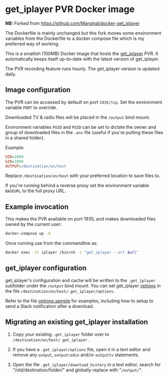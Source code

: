 # get_iplayer PVR Docker image

**NB:** Forked from https://github.com/Marginal/docker-get_iplayer

The Dockerfile is mainly unchanged but this fork moves some environment variables from the Dockerfile to a docker compose file which is my preferred way of working. 

This is a smallish (100MB) Docker image that hosts the [get_iplayer](https://github.com/get-iplayer/get_iplayer/wiki) PVR. It automatically keeps itself up-to-date with the latest version of get_iplayer.

The PVR recording feature runs hourly. The get_iplayer version is updated daily.

## Image configuration

The PVR can be accessed by default on port `1935/tcp`. Set the environment variable `PORT` to override.

Downloaded TV & radio files will be placed in the `/output` bind mount.

Environment variables `PUID` and `PGID` can be set to dictate the owner and group of downloaded files in the `.env` file (useful if you're putting these files in a shared folder).

Example:

```ini
UID=1000
GID=1000
OUTPUT=/destination/on/host
```
Replace `/destination/on/host` with your preferred location to save files to.

If you're running behind a reverse proxy set the environment variable `BASEURL` to the full proxy URL.

## Example invocation

This makes the PVR available on port 1935, and makes downloaded files owned by the current user:

```sh
docker-compose up -d
```
Once running use from the commandline as:

```bash
docker exec -it iplayer /bin/sh -c "get_iplayer --url $url"
```

## get_iplayer configuration

get_iplayer's configuration and cache will be written to the `.get_iplayer` subfolder under the `/output` bind mount. You can set get_iplayer [options](https://github.com/get-iplayer/get_iplayer/wiki/options) in the file `/destination/on/host/.get_iplayer/options`.

Refer to the file [options.sample](https://raw.githubusercontent.com/Marginal/docker-get_iplayer/master/options.sample) for examples, including how to setup to send a Slack notification after a download.

## Migrating an existing get_iplayer installation

1. Copy your existing `.get_iplayer` folder over to `/destination/on/host/.get_iplayer` .

2. If you have a `.get_iplayer/options` file, open it in a text editor and remove any `output`, `outputradio` and/or `outputtv` statements.

3. Open the file `.get_iplayer/download_history` in a text editor, search for "/old/destination/folder/" and globally replace with "`/output/`".
